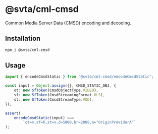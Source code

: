 # @svta/cml-cmsd

Common Media Server Data (CMSD) encoding and decoding.

## Installation

```bash
npm i @svta/cml-cmsd
```

## Usage

```typescript
import { encodeCmsdStatic } from "@svta/cml-cmsd/encodeCmsdStatic";

const input = Object.assign({}, CMSD_STATIC_OBJ, {
	ot: new SfToken(CmsdObjectType.VIDEO),
	sf: new SfToken(CmsdStreamingFormat.HLS),
	st: new SfToken(CmsdStreamType.VOD),
});

assert(
	encodeCmsdStatic(input) ===
		`ot=v,sf=h,st=v,d=5000,br=2000,n="OriginProviderA"`
);
```
